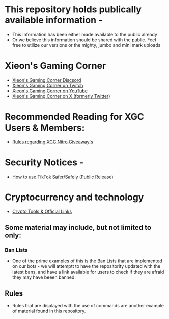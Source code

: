 # This repository holds publically available information -
* This information has been either made available to the public already 
* Or we believe this information should be shared with the public. Feel free to utilize our versions or the mighty, jumbo and mini mark uploads
  
# Xieon's Gaming Corner 
* [Xieon's Gaming Corner Discsord](http://discord.gg/xieon)
* [Xieon's Gaming Corner on Twitch](http://twitch.xieon.co)
* [Xieon's Gaming Corner on YouTube](http://yt.xieon.co)
* [Xieon's Gaming Corner on X (formerly Twitter)](https://twitter.com/XieonGaming)

# Recommended Reading for XGC Users & Members: 
* [Rules regarding XGC Nitro Giveaway's](https://github.com/Xieons-Gaming-Corner/public/blob/main/Community%20Rules/NitroGiveawayRules.md)

# Security Notices - 
* [How to use TikTok Safer/Safely (Public Release)](https://github.com/Xieons-Gaming-Corner/public/blob/main/tiktok/readme.md)
# Cryptocurrency and technology 
* [Crypto Tools & Official Links](https://github.com/Xieons-Gaming-Corner/public/blob/main/cryptotools.md)

## Some material may include, but not limited to only: 
### Ban Lists   
- One of the prime examples of this is the Ban Lists that are implemented on our bots - we will attemptt to have the repositority updated with the latest bans, and have a link available for users to check if they are afraid they may have beeen banned. 

## Rules 
- Rules that are displayed with the use of commands are another example of material found in this repository. 

